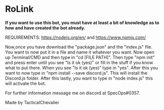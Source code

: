 # RoLink

**If you want to use this bot, you must have at least a bit of knowledge as to how and have created the bot already.**

REQUIREMENTS: https://nodejs.org/en/ and https://www.npmjs.com/

Now,once you have download the "package.json" and the "index.js" file. You want to now put it in a file and name it whatever you want. Now open up Terminal/CMD and then type in "cd [FILE PATH]". Then type "npm init" and press enter until you see "Is it ok (yes)" or fill in the stuff if you know what to put there. When you see "Is it ok (yes)" type in "yes". After this you want to now type in "npm install --save discord.js". This will install the Discord.js folder. After this lastly, you want to type in "node index.js" this will activate the bot.

For further information message me on discord at SpecOps#0357.

Made by
TacticaIChevalier
